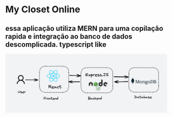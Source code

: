 # My Closet Online

<h2>essa aplicação utiliza MERN para uma copilação rapida e integração ao banco de dados descomplicada.
typescript like</h2>

![MERNSTACK](MERNFLOW.png)

